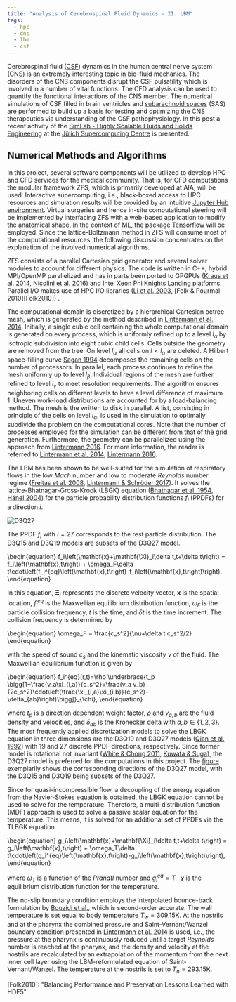 ```yaml
---
title: "Analysis of Cerebrospinal Fluid Dynamics - II. LBM"
tags:
  - hpc
  - dns
  - lbm
  - csf
---
```


Cerebrospinal fluid ([CSF][csfwiki]) dynamics in the human central nerve system
(CNS) is an extremely interesting topic in bio-fluid mechanics.
The disorders of the CNS components disrupt the CSF pulsatility
which is involved in a number of vital functions. The CFD analysis can
be used to quantify the functional interactions of the CNS member. The
numerical simulations of CSF filled in brain ventricles and
[subarachnoid spaces][saswiki] (SAS) are performed to build up a basis for
testing and optimizing the CNS therapeutics via understanding of the
CSF pathophysiology. In this post a recent activity of the
[SimLab - Highly Scalable Fluids and Solids Engineering](https://www.jara.org/de/forschung/center-for-simulation-and-data-sciences/simulation-laboratories/highly-scalable-fluids-and-solids-engineering "SLFSE at JSC")
at the [J&uuml;lich Supercomputing Centre][jsc-link] is presented.

## Numerical Methods and Algorithms

In this project, several software components will be utilized to
develop HPC- and CFD services for the medical community. That is, for
CFD computations the modular framework ZFS, which is primarily
developed at AIA, will be used. Interactive supercomputing, i.e.,
black-boxed access to HPC resources and simulation results will be
provided by an intuitive [Jupyter Hub environment][jupyterhub]. Virtual surgeries 
and hence in-situ computational steering will be implemented by
interfacing ZFS with a web-based application to modify the anatomical
shape. In the context of ML, the package
[Tensorflow][tensorflow] will be
employed. Since the lattice-Boltzmann method in ZFS will consume most
of the computational resources, the following discussion concentrates
on the explanation of the involved numerical algorithms.

ZFS consists of a parallel Cartesian grid generator and several solver
modules to account for different physics. The code is written in C++,
hybrid MPI/OpenMP parallelized and has in parts been ported to
GPGPUs ([Kraus et al. 2014][Kraus2014], [Nicolini et al. 2016][Nicolini2016]) and Intel Xeon Phi Knights
Landing platforms. Parallel I/O makes use of 
HPC I/O libraries ([Li et al. 2003][LiZingaleEtAl03], [Folk & Pourmal 2010][Folk2010]) .

The computational domain is discretized by a hierarchical Cartesian
octree mesh, which is generated by the method described
in [Lintermann et al. 2014][LintermannSchlimpertEtAl14]. Initially, a single
cubic cell containing the whole computational domain is generated 
on every process, which is uniformly refined up to a level
$l_\alpha$ by isotropic subdivision into eight cubic child
cells. Cells outside the geometry are removed from the tree. On level 
$l_\alpha$ all cells on $l<l_\alpha$ are deleted. A Hilbert
space-filling curve [Sagan 1994][Sagan94] decomposes the remaining cells on
the number of processors. In parallel, each process 
continues to refine the mesh uniformly up to level
$l_\beta$. Individual regions of the mesh are further refined to
level $l_\gamma$ to meet resolution requirements. The algorithm
ensures neighboring cells 
on different levels to have a level difference of maximum 1. Uneven
work-load distributions are accounted for by a load-balancing
method. The mesh is the written to disk in parallel. A
list, consisting in principle of the cells on level $l_\alpha$, is used
in the simulation to optimally subdivide the
problem on the computational cores. Note that the number of
processes employed for the simulation can be different from that of
the grid generation. Furthermore, the geometry can
be parallelized using the approach from [Lintermann 2016][Lintermann2016]. For
more information, the reader is referred
to [Lintermann et al. 2014][LintermannSchlimpertEtAl14], [Lintermann 2016][Lintermann2016].

The LBM has been shown to be well-suited for the simulation
of respiratory flows in the low _Mach_ number and low to
moderate _Reynolds_ number regime ([Freitas et al. 2008][FreitasSchroeder08],
[Lintermann & Schr&ouml;der 2017][Lintermann2017a]).
It solves the lattice-Bhatnagar-Gross-Krook (LBGK) equation ([Bhatnagar et al. 1954][Bhatnagar1954],
[H&auml;nel 2004][Hanel2004])
for the particle probability distribution functions $f_i$ (PPDFs) for a direction $i$. 

![D3Q27](https://ars.els-cdn.com/content/image/1-s2.0-S0898122115000346-gr1.jpg "Spatial discretization with the D3Q27 scheme")

The PPDF $f_i$ with $i=27$ corresponds to the rest particle distribution.
The D3Q15 and D3Q19 models are subsets of the D3Q27 model.

\begin{equation}
  f_i\left(\mathbf{x}+\mathbf{\Xi}_i\delta t,t+\delta t\right) = f_i\left(\mathbf{x},t\right) + \omega_F\delta t\cdot\left(f_i^{eq}\left(\mathbf{x},t\right)-f_i\left(\mathbf{x},t\right)\right).
\end{equation}

In this equation, $\mathbf{\Xi}_i$ represents the discrete velocity vector,
$\mathbf{x}$ is the spatial location, $f_i^{eq}$ is the Maxwellian
equilibrium distribution function, $\omega_F$ is the particle
collision frequency, $t$ is the time, and $\delta t$ is the time
increment. The collision frequency is determined by

\begin{equation}
  \omega_F = \frac{c_s^2}{\nu+\delta t c_s^2/2}
\end{equation}

with the speed of sound $c_s$ and the kinematic viscosity $\nu$ of the
fluid. The Maxwellian equilibrium function is given by

\begin{equation}
  f_i^{eq}(r,t)=\rho \underbrace{t_p \bigg[1+\frac{v_a\xi_{i,a}}{c_s^2}+\frac{v_a v_b}{2c_s^2}\cdot\left(\frac{\xi_{i,a}\xi_{i,b}}{c_s^2}-\delta_{ab}\right)\bigg]}_{\chi},
\end{equation}

where $t_p$ is a direction dependent weight factor, $\rho$ and
$v_{a,b}$ are the fluid density and velocities, and $\delta_{ab}$ is
the Kronecker delta with $a,b\in\{1,2,3\}$.
The most frequently applied discretization models to solve the LBGK
equation in three dimensions are the D3Q19 and D3Q27 models ([Qian et al. 1992][Qian1992]) with 19 and
27 discrete PPDF directions, respectively. Since former
model is rotational not invariant ([White & Chong 2011][White2011], [Kuwata & Suga][Kuwata2015]),
the D3Q27 model is preferred for the computations in this project.
The [figure](https://ars.els-cdn.com/content/image/1-s2.0-S0898122115000346-gr1.jpg "Spatial discretization with the D3Q27 scheme")
exemplarily shows the corresponding directions of the D3Q27 model,
with the D3Q15 and D3Q19 being subsets of the D3Q27.

Since for quasi-incompressible flow, a decoupling of the energy
equation from the Navier-Stokes equation is obtained, the LBGK
equation cannot be used to solve for the temperature. Therefore, a
multi-distribution function (MDF) approach is used to solve a passive
scalar equation for the temperature. This means, it is solved for an
additional set of PPDFs via the TLBGK equation

\begin{equation}
  g_i\left(\mathbf{x}+\mathbf{\Xi}_i\delta t,t+\delta t\right)  =  g_i\left(\mathbf{x},t\right) + \omega_T\delta  t\cdot\left(g_i^{eq}\left(\mathbf{x},t\right)-g_i\left(\mathbf{x},t\right)\right),
\end{equation}

where $\omega_T$ is a function of the _Prandtl_ number and
$g_i^{eq}=T\cdot\chi$ is the equilibrium distribution function for the
temperature.

The no-slip boundary condition employs the interpolated bounce-back
formulation by [Bouzidi et al.][Bouzidi2001], which is
second-order accurate. The wall temperature is set equal to body
temperature $T_w=309.15$K. At the nostrils and at the pharynx the
combined pressure and Saint-Vernant/Wanzel boundary condition
presented in [Lintermann et al. 2014][LintermannSchlimpertEtAl14]
is used, i.e., the
pressure at the pharynx is continuously reduced until a target _Reynolds_ number
is reached at the pharynx, and the density
and velocity at the nostrils are recalculated by an extrapolation of
the momentum from the next inner cell layer using the LBM-reformulated
equation of Saint-Vernant/Wanzel. The temperature at the 
nostrils is set to $T_n=293.15$K. 






[jsc-link]: http://www.fz-juelich.de/ias/jsc/EN/Home/home_node.html "Jülich Supercomputing Centre"

[jupyterhub]: https://jupyter.org/hub "Jupyter Hub"

[tensorflow]: https://www.tensorflow.org "Tensorflow"

[csfwiki]: https://en.wikipedia.org/wiki/Cerebrospinal_fluid "Cerebrospinal Fluids"

[saswiki]: https://en.wikipedia.org/wiki/Meninges "Subarachnoid Spaces"

[Ambarki2012]: http://www.ajnr.org/content/33/10/1951.long "Evaluation of Automatic Measurement of the Intracranial Volume Based on Quantitative MR Imaging"

[Armonda1994]: https://academic.oup.com/neurosurgery/article/35/2/214/2757389 "Quantitative Cine-Mode Magnetic Resonance Imaging of Chiari I Malformations: An Analysis of Cerebrospinal Fluid Dynamics"

[Baledent2004]: https://www.researchgate.net/publication/8937318_Relationship_Between_Cerebrospinal_Fluid_and_Blood_Dynamics_in_Healthy_Volunteers_and_Patients_with_Communicating_Hydrocephalus "Relationship between Cerebrospinal Fluid and Blood Dynamics in Healthy Volunteers and Patients with Communicating Hydrocephalus"

[Bhatnagar1954]: https://journals.aps.org/pr/abstract/10.1103/PhysRev.94.511 "A Model for Collision Processes in Gases. I. Small Amplitude Processes in Charged and Neutral One-Component Systems"

[Bouzidi2001]: https://aip.scitation.org/doi/10.1063/1.1399290 "Momentum Transfer of a Boltzmann-Lattice Fluid with Boundaries"

[Czosnyka2011]: https://link.springer.com/chapter/10.1007/978-1-4419-9997-9_7 "Dynamics of Cerebrospinal Fluid: From Theoretical Models to Clinical Applications"

[Folk2010]: "Balancing Performance and Preservation Lessons Learned with HDF5"

[FreitasSchroeder08]: https://www.sciencedirect.com/science/article/pii/S0021929008002546 "Numerical Investigation of the Three-Dimensional Flow in a Human Lung Model"

[Hanel2004]: https://www.springer.com/de/book/9783540442479 "Molekulare Gasdynamik, Einf&uuml;hrung in die kinetische Theorie der Gase und Lattice-Boltzmann-Methoden"

[Gupta2010]: https://royalsocietypublishing.org/doi/full/10.1098/rsif.2010.0033?url_ver=Z39.88-2003&rfr_id=ori:rid:crossref.org&rfr_dat=cr_pub%3dpubmed "Cerebrospinal Fluid Dynamics in the Human Cranial Subarachnoid Space: an Overlooked Mediator of Cerebral Disease. I. Computational Model"

[Khani2018]: https://biomechanical.asmedigitalcollection.asme.org/article.aspx?articleID=2683234 "Anthropomorphic Model of Intrathecal Cerebrospinal Fluid Dynamics within the Spinal Subarachnoid Space: Spinal Cord Nerve Roots Increase Steady-Streaming"

[Kraus2014]: https://ieeexplore.ieee.org/abstract/document/7081677 "Accelerating a C++ CFD Code with OpenACC"

[Kuwata2015]: https://www.sciencedirect.com/science/article/pii/S0021999114006767 "Anomaly of the Lattice Boltzmann Methods in Three-Dimensional Cylindrical Flows"

[Linninger2016]: https://www.annualreviews.org/doi/full/10.1146/annurev-fluid-122414-034321 "Cerebrospinal Fluid Mechanics and Its Coupling to Cerebrovascular Dynamics"

[LintermannSchlimpertEtAl14]: https://www.sciencedirect.com/science/article/pii/S0045782514001340 "Massively Parallel Grid Generation on HPC Systems"

[Lintermann2016]: https://www.researchgate.net/publication/303843584_Efficient_Parallel_Geometry_Distribution_for_the_Simulation_of_Complex_Flows "Efficient Parallel Geometry Distribution for the Simulation of Complex Flows"

[Lintermann2017a]: https://www.sciencedirect.com/science/article/pii/S0997754616301236 "Simulation of Aerosol Particle Deposition in the Upper Human Tracheobronchial Tract"

[LiZingaleEtAl03]: https://ieeexplore.ieee.org/document/1592942 "Parallel netCDF: A High-Performance Scientific I/O Interface"

[Nicolini2016]: https://www.researchgate.net/publication/308901613_Software_Cost_Analysis_of_GPU-Accelerated_Aeroacoustics_Simulations_in_C_with_OpenACC "Software Cost Analysis of GPU-Accelerated Aeroacoustics Simulations in C++ with OpenACC"

[Qian1992]: https://iopscience.iop.org/article/10.1209/0295-5075/17/6/001/meta "Lattice BGK Models for Navier-Stokes Equation"

[Sagan94]: https://www.springer.com/de/book/9780387942650 "Space-Filtering Curves"

[Saele2015]: https://www.sciencedirect.com/science/article/pii/S0022510X15000684?via%3Dihub "Association between Ventricular Volume Measures and Pulsatile and Static Intracranial Pressure Scores in Non-Communicating Hydrocephalus"

[Stadlbauer2010]: https://www.sciencedirect.com/science/article/pii/S1053811910001588 "Insight into the Patterns of Cerebrospinal Fluid Flow in the Human Ventricular System Using MR Velocity Mapping"

[Tangen2015]: https://www.sciencedirect.com/science/article/pii/S0021929015000974 "CNS Wide Simulation of Flow Resistance and Drug Transport due to Spinal Microanatomy"

[White2011]: https://www.sciencedirect.com/science/article/pii/S0021999111002798 "Rotational Invariance in the Three-Dimensional Lattice Boltzmann Method is Dependent on the Choice of Lattice"

